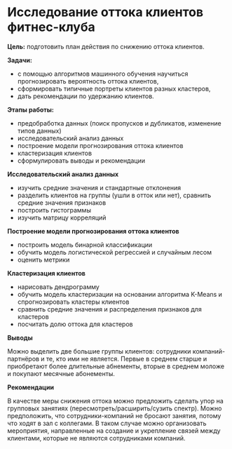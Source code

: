 # Исследование оттока клиентов фитнес-клуба
<b>Цель:</b> подготовить план действия по снижению оттока клиентов.

<b>Задачи:</b> 
- с помощью алгоритмов машинного обучения научиться прогнозировать вероятность оттока клиентов,
- сформировать типичные портреты клиентов разных кластеров,
- дать рекомендации по удержанию клиентов.

<b>Этапы работы:</b>
- предобработка данных (поиск пропусков и дубликатов, изменение типов данных)
- исследовательский анализ данных
- построение модели прогнозирования оттока клиентов
- кластеризация клиентов
- сформулировать выводы и рекомендации

<b>Исследовательский анализ данных</b>
- изучить средние значения и стандартные отклонения
- разделить клиентов на группы (ушли в отток или нет), сравнить средние значения признаков
- построить гистограммы
- изучить матрицу корреляций

<b>Построение модели прогнозирования оттока клиентов</b>
- построить модель бинарной классификации
- обучить модель логистической регрессией и случайным лесом
- оценить метрики

<b>Кластеризация клиентов</b>
- нарисовать дендрограмму
- обучить модель кластеризации на основании алгоритма K-Means и спрогнозировать кластеры клиентов
- сравнить средние значения и распределения признаков для кластеров
- посчитать долю оттока для кластеров

<b>Выводы</b>

Можно выделить две большие группы клиентов: сотрудники компаний-партнёров и те, кто ими не является. Первые в среднем старше и приобретают более длительные абнементы, вторые в среднем моложе и покупают месячные абонементы.

<b>Рекомендации</b>

В качестве меры снижения оттока можно предложить сделать упор на групповых занятиях (пересмотреть/расширить/сузить спектр). Можно предположить, что сотрудники-компаний не бросают занятия, потому что ходят в зал с коллегами. В таком случае можно организовать мероприятия, направленные на создание и укрепление связей между клиентами, которые не являются сотрудниками компаний.
